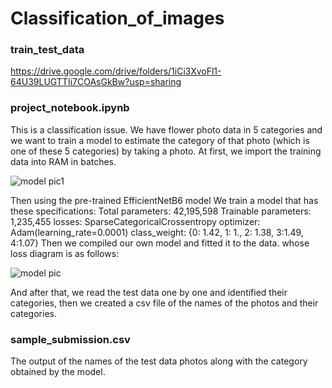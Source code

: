 # Classification_of_images
### train_test_data
https://drive.google.com/drive/folders/1iCi3XvoFl1-64U39LUGTTIi7COAsGkBw?usp=sharing
### project_notebook.ipynb
This is a classification issue.
We have flower photo data in 5 categories and we want to train a model to estimate the category of that photo (which is one of these 5 categories) by taking a photo.
At first, we import the training data into RAM in batches.

![model pic1](https://github.com/aghils4/Classification_of_images/assets/46398659/3c25e5de-a5f9-455a-8a9d-57ae6d370402)

Then using the pre-trained EfficientNetB6 model
We train a model that has these specifications:
Total parameters: 42,195,598
Trainable parameters: 1,235,455
losses: SparseCategoricalCrossentropy
optimizer: Adam(learning_rate=0.0001)
class_weight: {0: 1.42, 1: 1., 2: 1.38, 3:1.49, 4:1.07}
Then we compiled our own model and fitted it to the data.
whose loss diagram is as follows:

![model pic](https://github.com/aghils4/Classification_of_images/assets/46398659/b13ea7fb-7907-48cf-aec0-7872c1a239c6)

And after that, we read the test data one by one and identified their categories, then we created a csv file of the names of the photos and their categories.
### sample_submission.csv
The output of the names of the test data photos along with the category obtained by the model.

